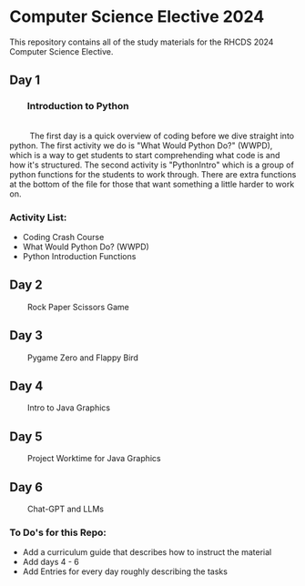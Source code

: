 # Computer Science Elective 2024
This repository contains all of the study materials for the RHCDS 2024 Computer Science Elective.

## Day 1
### &nbsp;&nbsp;&nbsp;&nbsp;&nbsp;&nbsp;&nbsp;&nbsp;Introduction to Python

<br>&nbsp;&nbsp;&nbsp;&nbsp;&nbsp;&nbsp;&nbsp;&nbsp; The first day is a quick overview of coding before we dive straight into python.  The first activity we do is "What Would Python Do?" (WWPD), which is a way to get students to start comprehending what code is and how it's structured.  The second activity is "PythonIntro" which is a group of python functions for the students to work through.  There are extra functions at the bottom of the file for those that want something a little harder to work on.

### Activity List:
- Coding Crash Course
- What Would Python Do? (WWPD)
- Python Introduction Functions

## Day 2
&nbsp;&nbsp;&nbsp;&nbsp;&nbsp;&nbsp;&nbsp;&nbsp;Rock Paper Scissors Game

## Day 3
&nbsp;&nbsp;&nbsp;&nbsp;&nbsp;&nbsp;&nbsp;&nbsp;Pygame Zero and Flappy Bird

## Day 4
&nbsp;&nbsp;&nbsp;&nbsp;&nbsp;&nbsp;&nbsp;&nbsp;Intro to Java Graphics

## Day 5
&nbsp;&nbsp;&nbsp;&nbsp;&nbsp;&nbsp;&nbsp;&nbsp;Project Worktime for Java Graphics

## Day 6
&nbsp;&nbsp;&nbsp;&nbsp;&nbsp;&nbsp;&nbsp;&nbsp;Chat-GPT and LLMs

### To Do's for this Repo:
- Add a curriculum guide that describes how to instruct the material
- Add days 4 - 6
- Add Entries for every day roughly describing the tasks
